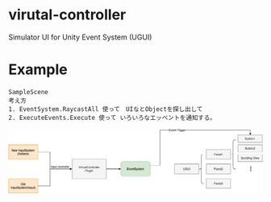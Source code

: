 # virutal-controller
Simulator UI for Unity Event System (UGUI)

# Example
```
SampleScene 
考え方
1. EventSystem.RaycastAll 使って　UIなとObjectを探し出して 
2. ExecuteEvents.Execute 使って いろいろなエッベントを通知する。

``` 

![実装した考え方](https://raw.githubusercontent.com/klabchina/virutal-controller/main/imgs/unity-input.png)

